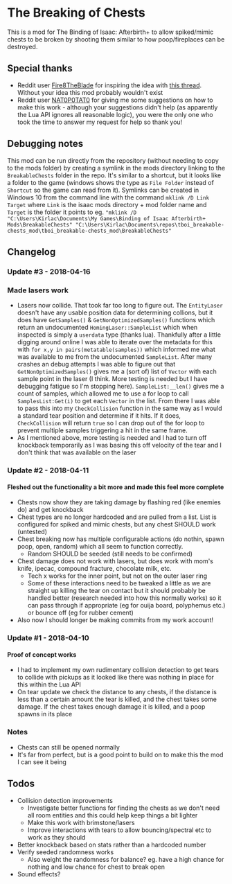 #  The Breaking of Chests

This is a mod for The Binding of Isaac: Afterbirth+ to allow spiked/mimic chests to be broken by shooting them similar to how poop/fireplaces can be destroyed.

## Special thanks
* Reddit user [Fire8TheBlade](https://www.reddit.com/user/Fire8TheBlade) for inspiring the idea with [this thread](https://www.reddit.com/r/bindingofisaac/comments/8a3p98/possible_mimic_change_they_are_spiked_for_the/). Without your idea this mod probably wouldn't exist
* Reddit user [NAT0P0TAT0](https://www.reddit.com/user/NAT0P0TAT0) for giving me some suggestions on how to make this work - although your suggestions didn't help (as apparently the Lua API ignores all reasonable logic), you were the only one who took the time to answer my request for help so thank you!

## Debugging notes
This mod can be run directly from the repository (without needing to copy to the mods folder) by creating a symlink in the mods directory linking to the `BreakableChests` folder in the repo. It's similar to a shortcut, but it looks like a folder to the game (windows shows the type as `File Folder` instead of `Shortcut` so the game can read from it). Symlinks can be created in Windows 10 from the command line with the command `mklink /D Link Target` where `Link` is the isaac mods directory + mod folder name and `Target` is the folder it points to eg. `"mklink /D "C:\Users\Kirlac\Documents\My Games\Binding of Isaac Afterbirth+ Mods\BreakableChests" "C:\Users\Kirlac\Documents\repos\tboi_breakable-chests_mod\tboi_breakable-chests_mod\BreakableChests"`

## Changelog
### Update #3 - 2018-04-16
### Made lasers work
* Lasers now collide. That took far too long to figure out. The `EntityLaser` doesn't have any usable position data for determining collions, but it does have `GetSamples()` & `GetNonOptimizedSamples()` functions which return an undocumented `HomingLaser::SampleList` which when inspected is simply a `userdata` type (thanks lua). Thankfully after a little digging around online I was able to iterate over the metadata for this with `for x,y in pairs(metatable(samples))` which informed me what was available to me from the undocumented `SampleList`. After many crashes an debug attempts I was able to figure out that `GetNonOptimizedSamples()` gives me a (sort of) list of `Vector` with each sample point in the laser (I think. More testing is needed but I have debugging fatigue so I'm stopping here). `SampleList:__len()` gives me a count of samples, which allowed me to use a for loop to call `SamplesList:Get(i)` to get each `Vector` in the list. From there I was able to pass this into my `CheckCollision` function in the same way as I would a standard tear position and determine if it hits. If it does, `CheckCollision` will return `true` so I can drop out of the for loop to prevent multiple samples triggering a hit in the same frame.
* As I mentioned above, more testing is needed and I had to turn off knockback temporarily as I was basing this off velocity of the tear and I don't think that was available on the laser

### Update #2 - 2018-04-11
#### Fleshed out the functionality a bit more and made this feel more complete
* Chests now show they are taking damage by flashing red (like enemies do) and get knockback
* Chest types are no longer hardcoded and are pulled from a list. List is configured for spiked and mimic chests, but any chest SHOULD work (untested)
* Chest breaking now has multiple configurable actions (do nothin, spawn poop, open, random) which all seem to function correctly.
    * Random SHOULD be seeded (still needs to be confirmed)
* Chest damage does not work with lasers, but does work with mom's knife, ipecac, compound fracture, chocolate milk, etc. 
    * Tech x works for the inner point, but not on the outer laser ring
    * Some of these interactions need to be tweaked a little as we are straight up killing the tear on contact but it should probably be handled better (research needed into how this normally works) so it can pass through if appropriate (eg for ouija board, polyphemus etc.) or bounce off (eg for rubber cement)
* Also now I should longer be making commits from my work account!

### Update #1 - 2018-04-10
#### Proof of concept works
* I had to implement my own rudimentary collision detection to get tears to collide with pickups as it looked like there was nothing in place for this within the Lua API
* On tear update we check the distance to any chests, if the distance is less than a certain amount the tear is killed, and the chest takes some damage. If the chest takes enough damage it is killed, and a poop spawns in its place

### Notes
* Chests can still be opened normally
* It's far from perfect, but is a good point to build on to make this the mod I can see it being

## Todos
* Collision detection improvements
    * Investigate better functions for finding the chests as we don't need all room entities and this could help keep things a bit lighter
    * Make this work with brimstone/lasers
    * Improve interactions with tears to allow bouncing/spectral etc to work as they should
* Better knockback based on stats rather than a hardcoded number
* Verify seeded randomness works
    * Also weight the randomness for balance? eg. have a high chance for nothing and low chance for chest to break open
* Sound effects?

